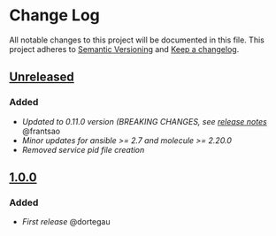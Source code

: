 # Change Log
All notable changes to this project will be documented in this file.
This project adheres to [Semantic Versioning](http://semver.org/) and [Keep a changelog](https://github.com/olivierlacan/keep-a-changelog).

## [Unreleased](https://github.com/idealista/prometheus_mysqld_exporter_role/tree/develop)
### Added
- *Updated to 0.11.0 version (BREAKING CHANGES, see [release notes](https://github.com/prometheus/mysqld_exporter/releases/tag/v0.11.0)* @frantsao
- *Minor updates for ansible >= 2.7 and molecule >= 2.20.0*
- *Removed service pid file creation*

## [1.0.0](https://github.com/idealista/prometheus_mysqld_exporter_role/tree/1.0.0)
### Added
- *First release* @dortegau
